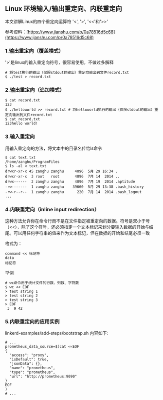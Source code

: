 ## Linux 环境输入/输出重定向、内联重定向

本文讲解Linux的四个重定向运算符 '<', '>', '<<'和'>>'

参考资料：[https://www.jianshu.com/p/0a78516d5c68](https://www.jianshu.com/p/0a78516d5c68)

### 1.输出重定向（覆盖模式）

'>'是linux的输入重定向符号，很容易使用，不做过多解释

```shell
# 将test执行的输出（仅限stdout的输出）重定向输出到文件record.txt
$ ./test > record.txt
```

### 2.输出重定向（追加模式）

```shell
$ cat record.txt
123 
$ ./helloworld >> record.txt # 将helloworld执行的输出（仅限stdout的输出）重定向输出到文件record.txt
$ cat record.txt
123hello world!
```

### 3.输入重定向

用输入重定向的方法，将文本中的目录名传给ls命令

```shell
$ cat text.txt
/home/zanghu/ProgramFiles
$ ls -al < text.txt
drwxr-xr-x 45 zanghu zanghu     4096  5月 29 16:34 .
drwxr-xr-x  3 root   root       4096  7月 14  2014 ..
drwx------  2 zanghu zanghu     4096  7月 19  2014 .aptitude
-rw-------  1 zanghu zanghu    39660  5月 29 13:38 .bash_history
-rw-r--r--  1 zanghu zanghu      220  7月 14  2014 .bash_logout
...
```

### 4.内联重定向（inline input redirection）

这种方法允许你在命令行而不是在文件指定被重定向的数据。符号是双小于号（<<），除了这个符号，还必须指定一个文本标记来划分要输入数据的开始与结尾。可以用任何字符串的值来作为文本标记，但在数据的开始和结尾必须一致

格式为：

```shell
command << 标记符
data
标记符
```

举例

```shell
# wc命令用于统计文件的行数、列数、字符数
$ wc << EOF
> test string 1
> test string 2
> test string 3
> EOF
 3  9 42
```

### 5.内联重定向的应用实例

linkerd-examples/add-steps/bootstrap.sh 内容如下:

```shell
# ...
prometheus_data_source=$(cat <<EOF
{
  "access": "proxy",
  "isDefault": true,
  "jsonData": {},
  "name": "prometheus",
  "type": "prometheus",
  "url": "http://prometheus:9090"
}
EOF
)
# ...
```


